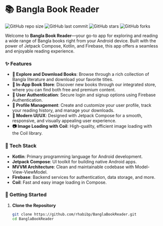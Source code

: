 # 📚 Bangla Book Reader

![GitHub repo size](https://img.shields.io/github/repo-size/rhabibp/Bangla-Book)
![GitHub last commit](https://img.shields.io/github/last-commit/rhabibp/Bangla-Bookr)
![GitHub stars](https://img.shields.io/github/stars/rhabibp/Bangla-Book?style=social)
![GitHub forks](https://img.shields.io/github/forks/rhabibp/Bangla-Bookr?style=social)

Welcome to **Bangla Book Reader**—your go-to app for exploring and reading a wide range of Bangla books right from your Android device. Built with the power of Jetpack Compose, Kotlin, and Firebase, this app offers a seamless and enjoyable reading experience. 

### ✨ Features

- **📖 Explore and Download Books**: Browse through a rich collection of Bangla literature and download your favorite titles.
- **🛒 In-App Book Store**: Discover new books through our integrated store, where you can find both free and premium content.
- **👤 User Authentication**: Secure login and signup options using Firebase Authentication.
- **💼 Profile Management**: Create and customize your user profile, track your reading history, and manage your downloads.
- **📱 Modern UI/UX**: Designed with Jetpack Compose for a smooth, responsive, and visually appealing user experience.
- **📷 Image Loading with Coil**: High-quality, efficient image loading with the Coil library.

### 🔧 Tech Stack

- **Kotlin**: Primary programming language for Android development.
- **Jetpack Compose**: UI toolkit for building native Android apps.
- **MVVM Architecture**: Clean and maintainable codebase with Model-View-ViewModel.
- **Firebase**: Backend services for authentication, data storage, and more.
- **Coil**: Fast and easy image loading in Compose.

### 🚀 Getting Started

1. **Clone the Repository**
   ```bash
   git clone https://github.com/rhabibp/BanglaBookReader.git
   cd BanglaBookReader

